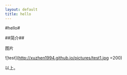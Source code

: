 ```yaml
---
layout: default
title: hello
---
```


#hello#

##简介##

图片

![test](http://xuzhen1994.github.io/pictures/test1.jpg =200)

以上。
